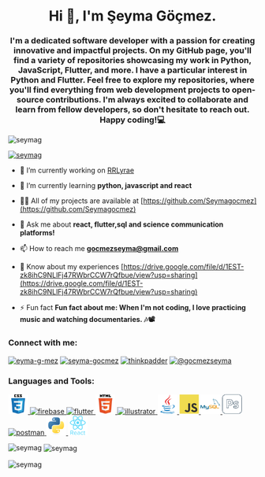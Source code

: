 <h1 align="center">Hi 👋, I'm Şeyma Göçmez.</h1>
<h3 align="center"> I'm a dedicated software developer with a passion for creating innovative and impactful projects. On my GitHub page, you'll find a variety of repositories showcasing my work in Python, JavaScript, Flutter, and more. I have a particular interest in Python and Flutter. Feel free to explore my repositories, where you'll find everything from web development projects to open-source contributions. I'm always excited to collaborate and learn from fellow developers, so don't hesitate to reach out. Happy coding!💻</h3>

<p align="left"> <img src="https://komarev.com/ghpvc/?username=seymag&label=Profile%20views&color=0e75b6&style=flat" alt="seymag" /> </p>

<p align="left"> <a href="https://github.com/ryo-ma/github-profile-trophy"><img src="https://github-profile-trophy.vercel.app/?username=seymag" alt="seymag" /></a> </p>

- 🔭 I’m currently working on [RRLyrae](https://github.com/Seymagocmez/RRLyrae)

- 🌱 I’m currently learning **python, javascript and react**

- 👨‍💻 All of my projects are available at [https://github.com/Seymagocmez](https://github.com/Seymagocmez)

- 💬 Ask me about **react, flutter,sql and science communication platforms!**

- 📫 How to reach me **gocmezseyma@gmail.com**

- 📄 Know about my experiences [https://drive.google.com/file/d/1EST-zk8ihC9NLlFj47RWbrCCW7rQfbue/view?usp=sharing](https://drive.google.com/file/d/1EST-zk8ihC9NLlFj47RWbrCCW7rQfbue/view?usp=sharing)

- ⚡ Fun fact **Fun fact about me: When I'm not coding, I love practicing music and watching documentaries. 🎶📽️**

<h3 align="left">Connect with me:</h3>
<p align="left">
<a href="https://codepen.io/eyma-g-mez" target="blank"><img align="center" src="https://raw.githubusercontent.com/rahuldkjain/github-profile-readme-generator/master/src/images/icons/Social/codepen.svg" alt="eyma-g-mez" height="30" width="40" /></a>
<a href="https://linkedin.com/in/seyma-gocmez" target="blank"><img align="center" src="https://raw.githubusercontent.com/rahuldkjain/github-profile-readme-generator/master/src/images/icons/Social/linked-in-alt.svg" alt="seyma-gocmez" height="30" width="40" /></a>
<a href="https://kaggle.com/thinkpadder" target="blank"><img align="center" src="https://raw.githubusercontent.com/rahuldkjain/github-profile-readme-generator/master/src/images/icons/Social/kaggle.svg" alt="thinkpadder" height="30" width="40" /></a>
<a href="https://medium.com/@gocmezseyma" target="blank"><img align="center" src="https://raw.githubusercontent.com/rahuldkjain/github-profile-readme-generator/master/src/images/icons/Social/medium.svg" alt="@gocmezseyma" height="30" width="40" /></a>
</p>

<h3 align="left">Languages and Tools:</h3>
<p align="left"> <a href="https://www.w3schools.com/css/" target="_blank" rel="noreferrer"> <img src="https://raw.githubusercontent.com/devicons/devicon/master/icons/css3/css3-original-wordmark.svg" alt="css3" width="40" height="40"/> </a> <a href="https://firebase.google.com/" target="_blank" rel="noreferrer"> <img src="https://www.vectorlogo.zone/logos/firebase/firebase-icon.svg" alt="firebase" width="40" height="40"/> </a> <a href="https://flutter.dev" target="_blank" rel="noreferrer"> <img src="https://www.vectorlogo.zone/logos/flutterio/flutterio-icon.svg" alt="flutter" width="40" height="40"/> </a> <a href="https://www.w3.org/html/" target="_blank" rel="noreferrer"> <img src="https://raw.githubusercontent.com/devicons/devicon/master/icons/html5/html5-original-wordmark.svg" alt="html5" width="40" height="40"/> </a> <a href="https://www.adobe.com/in/products/illustrator.html" target="_blank" rel="noreferrer"> <img src="https://www.vectorlogo.zone/logos/adobe_illustrator/adobe_illustrator-icon.svg" alt="illustrator" width="40" height="40"/> </a> <a href="https://www.java.com" target="_blank" rel="noreferrer"> <img src="https://raw.githubusercontent.com/devicons/devicon/master/icons/java/java-original.svg" alt="java" width="40" height="40"/> </a> <a href="https://developer.mozilla.org/en-US/docs/Web/JavaScript" target="_blank" rel="noreferrer"> <img src="https://raw.githubusercontent.com/devicons/devicon/master/icons/javascript/javascript-original.svg" alt="javascript" width="40" height="40"/> </a> <a href="https://www.mysql.com/" target="_blank" rel="noreferrer"> <img src="https://raw.githubusercontent.com/devicons/devicon/master/icons/mysql/mysql-original-wordmark.svg" alt="mysql" width="40" height="40"/> </a> <a href="https://www.photoshop.com/en" target="_blank" rel="noreferrer"> <img src="https://raw.githubusercontent.com/devicons/devicon/master/icons/photoshop/photoshop-line.svg" alt="photoshop" width="40" height="40"/> </a> <a href="https://postman.com" target="_blank" rel="noreferrer"> <img src="https://www.vectorlogo.zone/logos/getpostman/getpostman-icon.svg" alt="postman" width="40" height="40"/> </a> <a href="https://www.python.org" target="_blank" rel="noreferrer"> <img src="https://raw.githubusercontent.com/devicons/devicon/master/icons/python/python-original.svg" alt="python" width="40" height="40"/> </a> <a href="https://reactjs.org/" target="_blank" rel="noreferrer"> <img src="https://raw.githubusercontent.com/devicons/devicon/master/icons/react/react-original-wordmark.svg" alt="react" width="40" height="40"/> </a> </p>

<p><img align="left" src="https://github-readme-stats.vercel.app/api/top-langs?username=seymag&show_icons=true&locale=en&layout=compact" alt="seymag" /></p>

<p>&nbsp;<img align="center" src="https://github-readme-stats.vercel.app/api?username=seymag&show_icons=true&locale=en" alt="seymag" /></p>

<p><img align="center" src="https://github-readme-streak-stats.herokuapp.com/?user=seymag&" alt="seymag" /></p>
